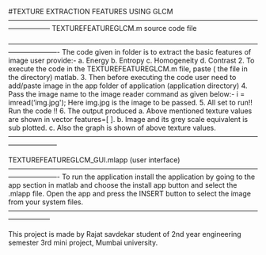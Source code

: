 #TEXTURE EXTRACTION FEATURES USING GLCM
——————————————————————————————————————————
TEXTUREFEATUREGLCM.m source code file

———————————————————————————————————————————-
The code given in folder is to extract the basic features of image user provide:-
 	a. Energy
 	b. Entropy
	c. Homogeneity
	d. Contrast
2. To execute the code in the TEXTUREFEATUREGLCM.m file, paste ( the file in the directory) matlab.
3. Then before executing the code user need to add/paste image in the app folder of application (application directory) 
4. Pass the image name to the image reader command as given below:-
		i = imread(‘img.jpg');
     Here img.jpg is the image to be passed.
5. All set to run!! Run the code !!
6. The output produced 
 	a. Above mentioned texture values are shown in vector features=[ ].
	b. Image and its grey scale equivalent is sub plotted.
	c. Also the graph is shown of above texture values.
———————————————————————————————————————————



TEXTUREFEATUREGLCM_GUI.mlapp (user interface)
———————————————————————————————————————————-
To run the application install the application by going to the app section in matlab and choose the install app button and select the .mlapp file.
Open the app and press the INSERT button to select the image from your system files.——————————————————————————————————————————



	
This project is made by Rajat savdekar student of 2nd year engineering semester 3rd mini project, Mumbai university.
